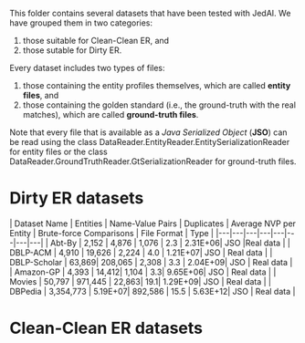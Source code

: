 This folder contains several datasets that have been tested with JedAI. We have grouped them in two categories: 
1) those suitable for Clean-Clean ER, and 
2) those sutable for Dirty ER. 

Every dataset includes two types of files: 
1) those containing the entity profiles themselves, which are called **entity files**, and 
2) those containing the golden standard (i.e., the ground-truth with the real matches), which are called **ground-truth files**.

Note that every file that is available as a *Java Serialized Object* (**JSO**) can be read using the class DataReader.EntityReader.EntitySerializationReader for entity files or the class DataReader.GroundTruthReader.GtSerializationReader for ground-truth files.

# Dirty ER datasets

| Dataset Name | Entities | Name-Value Pairs | Duplicates | Average NVP per Entity |	Brute-force Comparisons |
File Format | Type | 
|---|---|---|---|---|---|---|---|
| Abt-By	| 2,152	| 4,876	| 1,076	| 2.3	| 2.31E+06| JSO |Real data |
| DBLP-ACM	| 4,910	| 19,626	| 2,224	| 4.0	| 1.21E+07| JSO | Real data |
| DBLP-Scholar	| 63,869| 	208,065	| 2,308	| 3.3	| 2.04E+09| JSO | Real data |
| Amazon-GP	| 4,393	| 14,412| 	1,104	| 3.3| 	9.65E+06| JSO | Real data |
| Movies	| 50,797 |	971,445	| 22,863| 	19.1| 	1.29E+09| JSO | Real data |
| DBPedia	| 3,354,773	| 5.19E+07| 	892,586	| 15.5	| 5.63E+12| JSO | Real data |


# Clean-Clean ER datasets
